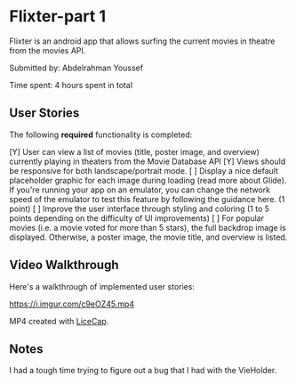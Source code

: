 # Flixter-part 1

Flixter is an android app that allows surfing the current movies in theatre from the movies API.

Submitted by: Abdelrahman Youssef

Time spent: 4 hours spent in total

## User Stories

The following **required** functionality is completed:

 [Y] User can view a list of movies (title, poster image, and overview) currently playing in theaters from the Movie Database API
 [Y] Views should be responsive for both landscape/portrait mode.
 [ ] Display a nice default placeholder graphic for each image during loading (read more about Glide). If you're running your app on an emulator, you can change the network speed of the emulator to test this feature by following the guidance here. (1 point)
 [ ] Improve the user interface through styling and coloring (1 to 5 points depending on the difficulty of UI improvements)
 [ ] For popular movies (i.e. a movie voted for more than 5 stars), the full backdrop image is displayed. Otherwise, a poster image, the movie title, and overview is listed. 


## Video Walkthrough

Here's a walkthrough of implemented user stories:

https://i.imgur.com/c9eOZ45.mp4

MP4 created with [LiceCap](http://www.cockos.com/licecap/).

## Notes



I had a tough time trying to figure out a bug that I had with the VieHolder. 
